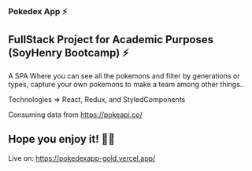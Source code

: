 ### Pokedex App ⚡

## FullStack Project for Academic Purposes (SoyHenry Bootcamp) ⚡

A SPA Where you can see all the pokemons and filter by generations or types, capture your own pokemons to make a team among other things..

Technologies => React, Redux, and StyledComponents

Consuming data from https://pokeapi.co/

## Hope you enjoy it! 💜😃

Live on: https://pokedexapp-gold.vercel.app/
